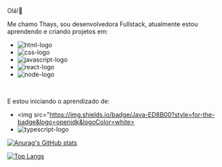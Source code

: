 Olá!👋

Me chamo Thays, sou desenvolvedora Fullstack, atualmente estou aprendendo e criando projetos em: 
<br>
- <img src="https://img.shields.io/badge/HTML5-E34F26?style=for-the-badge&logo=html5&logoColor=white" alt="html-logo"/>
- <img src="https://img.shields.io/badge/CSS3-1572B6?style=for-the-badge&logo=css3&logoColor=white" alt="css-logo"/>
- <img src="https://img.shields.io/badge/JavaScript-323330?style=for-the-badge&logo=javascript&logoColor=F7DF1E" alt="javascript-logo"/>
- <img src="https://img.shields.io/badge/React-20232A?style=for-the-badge&logo=react&logoColor=61DAFB" alt="react-logo"/>
- <img src="https://img.shields.io/badge/Node.js-43853D?style=for-the-badge&logo=node.js&logoColor=white" alt="node-logo">
<br>

E estou iniciando o aprendizado de: 
<br>
- <img src="https://img.shields.io/badge/Java-ED8B00?style=for-the-badge&logo=openjdk&logoColor=white>
- <img src="https://img.shields.io/badge/TypeScript-007ACC?style=for-the-badge&logo=typescript&logoColor=white" alt="typescript-logo">


[![Anurag's GitHub stats](https://github-readme-stats.vercel.app/api?username=Thayscosta95)](https://github.com/anuraghazra/github-readme-stats)

[![Top Langs](https://github-readme-stats.vercel.app/api/top-langs/?username=Thayscosta95)](https://github.com/anuraghazra/github-readme-stats)
